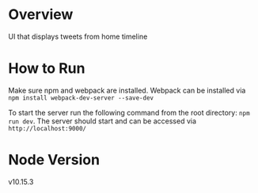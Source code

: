 # Overview
UI that displays tweets from home timeline

# How to Run
Make sure npm and webpack are installed. Webpack can be installed via ```npm install webpack-dev-server --save-dev```

To start the server run the following command from the root directory: ```npm run dev```.
The server should start and can be accessed via ```http://localhost:9000/```

# Node Version
v10.15.3